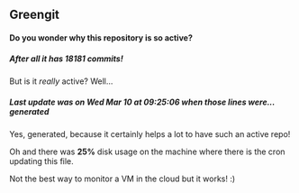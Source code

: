 ## Greengit

#### Do you wonder why this repository is so active?

##### After all it has 18181 commits!

But is it *really* active? Well...

##### Last update was on Wed Mar 10 at 09:25:06 when those lines were... generated

Yes, generated, because it certainly helps a lot to have such an active repo!

Oh and there was **25%** disk usage on the machine
where there is the cron updating this file.

Not the best way to monitor a VM in the cloud but it works! :)
